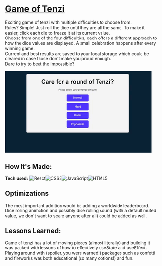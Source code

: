 # [Game of Tenzi](https://gameoftenzi.netlify.app/)
Exciting game of tenzi with multiple difficulties to choose from. <br>
Rules? Simple! Just roll the dice until they are all the same. To make it easier, click each die to freeze it at its current value.<br> 
Choose from one of the four difficulties, each offers a different approach to how the dice values are displayed. A small celebration happens after every winning game.<br> 
Current and best results are saved to your local storage which could be cleared in case those don't make you proud enough.<br> 
Dare to try to beat the impossible?

![alt tag](https://github.com/Hopeah/Tenzi/blob/main/public/Gameoftenzi.gif)

## How It's Made:

**Tech used:** ![React](https://img.shields.io/badge/react-%2320232a.svg?style=for-the-badge&logo=react&logoColor=%2361DAFB)![CSS3](https://img.shields.io/badge/css3-%231572B6.svg?style=for-the-badge&logo=css3&logoColor=white)![JavaScript](https://img.shields.io/badge/javascript-%23323330.svg?style=for-the-badge&logo=javascript&logoColor=%23F7DF1E)![HTML5](https://img.shields.io/badge/html5-%23E34F26.svg?style=for-the-badge&logo=html5&logoColor=white)

## Optimizations

The most important addition would be adding a worldwide leaderboard. Dice rolling animation and possibly dice rolling sound (with a default muted value, we don't want to scare anyone after all) could be added as well.

## Lessons Learned:

Game of tenzi has a lot of moving pieces (almost literally) and building it was packed with lessons of how to effectively useState and useEffect. Playing around with (spoiler, you were warned!) packages such as confetti and fireworks was both educational (so many options!) and fun. 
